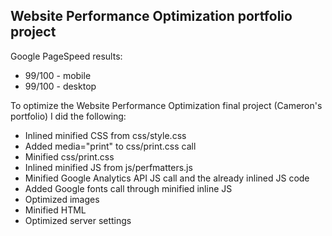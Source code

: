 ## Website Performance Optimization portfolio project

Google PageSpeed results:
* 99/100 - mobile
* 99/100 - desktop

To optimize the Website Performance Optimization final project (Cameron's portfolio) I did the following:
* Inlined minified CSS from css/style.css
* Added media="print" to css/print.css call
* Minified css/print.css
* Inlined minified JS from js/perfmatters.js
* Minified Google Analytics API JS call and the already inlined JS code
* Added Google fonts call through minified inline JS
* Optimized images
* Minified HTML
* Optimized server settings